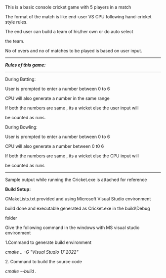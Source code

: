 This is a basic console cricket game with 5 players in a match



The format of the match is like end-user VS CPU following hand-cricket style rules.



The end user can build a team of his/her own or do auto select

the team.



No of overs and no of matches to be played is based on user input.





------------------------------------------------------------------------------------

***Rules of this game:***

------------------------------------------------------------------------------------

During Batting:



User is prompted to enter a number between 0 to 6

CPU will also generate a number in the same range



If both the numbers are same , its a wicket else the user input will

be counted as runs.



During Bowling:



User is prompted to enter a number between 0 to 6

CPU will also generate a number between 0 t0 6

If both the numbers are same , its a wicket else the CPU input will

be counted as runs



--------------------------------------------------------------------------------------



Sample output while running the Cricket.exe is attached for reference



**Build Setup:**



CMakeLists.txt provided and using Microsoft Visual Studio environment

build done and executable generated as Cricket.exe in the build\\Debug 

folder



Give the following command in the windows with MS visual studio environment



1.Command to generate build environment



*cmake .. -G "Visual Studio 17 2022"* 



2\. Command to build the source code

*cmake --build .*






